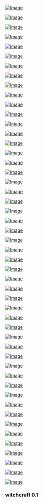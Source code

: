 
[![Image](smartdata/Screenshot_2019-12-03_10-09-51.png)]( https://www.dunya.com/gundem/trump-turkiye-savas-ucagi-icin-rusya-veya-cine-yonelebilir-haberi-458069 )
<!--bkz can yaman esprisine gülmeyen kezban -->
<!--bkz her canlı can yamanı tadacaktır -->
<!--bkz can yamandan çıkmadıkça ümit kesilmez-->
<!--bkz sıkı can iyidir yaman olur -->
<!--bkz el mi yaman ben mi yaman diyen ergene can yaman diyip tartışmayı bitirmek-->
<!--bkz hayatı boyunca hayran kitlesi oluşturamamış adam vs can yaman-->
<!--bkz hayran kitlesi oluşturamamaış ezik -->
<!--bkz can yamanın alem bena heyran ben sena heyran demesi-->
<!--bkz can yamanın sorunsallı olmadıüını iddia edebilmek-->
<!--bkz can yaman hayatı boyunca hayransal promlemseller yaşar mı soprunsalı -->
<!--bkz can yaman hayranına bi daha yürür mü sorunsalı -->
<!--bz bkz emre mor yürüyomudur sorunsalı->
<!--bkz sorunun ne diyen adama sensin diyen adam sorunsalı-->
<!--bkz can yamanın sorunsalı var mı sorunsalı-->
<!--bkz hayatı boyunca sorunsalları olmamaış adam sorunsalı-->
<!--bkz osurunca götten gaz mı çıkıyor sorunsalı-->
<!--bkz can yamanın hayranının bookunu çıkarması sorunsalı -->
<!--bkz can yaman ın hayranına hayran olması sorunsalı -->
<!--bkz can yamanın kadın hayranına kutuna girerim demesi sorunsalı-->
<!--bkz can yamanın erkek hayranına arkadan alıyon mu demesi sorunsalı-->
<!--bkz ya can yaman hayranıyla kozmik odada seviştiyse sorunsalı-->
<!--bkz can yamannı hayranına odaya geçelim demesi sorunsalı-->
<!--bkz ya can yaman hayranına odaya geçelim demeseydi sorunsalı-->
<!--bkz ya fatih terim fatih sinyor kerim olsayudı sorunsalı-->
<!--bkz fatih portakal ordakal olsaydı sorunsalı-->
<!--bkz ya fatih portakal elma olsaydı sorunsalı-->
<!--bkz ya can yaman  olmasaydı sorunsalı-->
<!--bkz canyaman kim diye aratmaya üşenmek sorunsalı -->
<!--bkz fatih altaylıdan fazla fatih terime entry girmek sorunsalı -->
<!--bkz ya fatih altaylı fatih terim olmasaydı sorunsalı-->
<!--bkz ya fatih portakal da vitamin olsaydı sorunsalı-->
<!--bkz 3 gündür can yumoş kim lan diye düşünmek sorunsalı-->
<!--bkz taksimin renkli siması jeff bezos-->
<!--bkz pencereyi tıklayıp çiçcek alin mi diyen cin geni-->
<!--bkz vallahi ibrahim erkalı özlemişek -->
<!-- bkz tarkanın çişim geldi diyip kaçması sorunsalı-->
<!-- bkz ahmet kaya işemeli seks severdi iddiası -->
<!-- bkz nisanurun çilesi https://www.youtube.com/watch?v=XsbksXXgXwQ -->
<!-- bkz hayran kitlesi olmayan ezik -->
<!-- bkz can yumoşu hayranları vs kerimcan durmaz  hayranları -->
<!-- bkz macun kaplıcalı cuckold mu sorunsalı -->
<!-- bkz fatih portakalın cuckold olması sorunsalı -->
<!-- bkz acun yılın gavatı mı sorunsalı -->
<!-- bkz can yamanı takipten çıkıyoruz kampannyası -->
<!-- bkz fartih portakal mı  vs fatih altaylı mı vs fatih tezcan mı sorunsalı-->
<!-- bkz annoying orange va annoying fatih-->
<!-- erkek dedikodusu yapan oğlanlara osmanlı da ne deniyordu sorunsalı bkz taşşak oğlanları-->
<!-- bkz berat albyayrakın penis yüzüğüyle seks yapması sorunsalı -->
<!-- https://www.uludagsozluk.com/k/vecihi-h%C3%BCrku%C5%9F/&w=bg bkz kuşum vecihi -->
<!-- https://www.uludagsozluk.com/k/tu%C4%9Frul-selmano%C4%9Flu/&w=bg bkz tuğrulun işemeli seks sorunsalı -->
<!-- bkz fatih portakalın swinger ilişkide kırbaçlanmayı sevmesi  sorunsalı -->
<!-- bkz acunun azına üstüne işetmesi sorunsalı -->
<!-- https://www.uludagsozluk.com/k/beyaz%C4%B1t-%C3%B6zt%C3%BCrk%C3%BCn-%C3%BCst%C3%BCne-i%C5%9Fetmesi-sorunsal%C4%B1/ -->
<!--bkz hadisenin strtaponla beyazzıtı siktiği iddası sorunsalı-->
<!-- bkz mustafa cecelinin işemeli seks sevdiği iddiası soprunsalı --> 
<!-- bkz murat bozun götten vurdurmasına ses etmeyen kamalcıalr sorunsalı-->
<!-- bkz macun kaplıcalının beyazın azına sıçması sorunsalı -->
<!-- bkz beyazıt öztürkün işemeli sıçmalı seks fantazisi sorunsalı https://www.uludagsozluk.com/e/42505048/ -->
<!-- bkz mehmet akif alakurt un can yamanı hhopur hopur hoplatacağı gerçeği -->
<!-- https://www.youtube.com/watch?v=NXQJ9iR5BkA arkadan vurdunmu önden sallanacak aga -->
<!-- https://www.youtube.com/watch?v=7Drl8LeKipA aptala anlatır gibi anlatmak -->
<!-- https://www.uludagsozluk.com/e/42504871/ bkz ananızı götten sikerun bakışı -->

[![Image](smartdata/Screenshot_2019-12-03_09-58-52.png)]( https://www.theguardian.com/world/2019/dec/03/trump-macron-brain-dead-nato-remarks )


[![Image](smartdata/Screenshot_2019-12-03_02-47-15.png)]( https://www.dunya.com/dunya/abd-fransanin-dijital-hizmet-vergisine-misilleme-yapmaya-hazirlaniyor-haberi-458021 )

[![Image](smartdata/Screenshot_2019-12-02_03-21-48.png)]( https://www.theguardian.com/science/2019/dec/01/island-states-want-decisive-action-to-prevent-inundation)


[![Image](smartdata/Screenshot_2019-12-02_03-21-59.png)]( https://www.youtube.com/watch?v=UNFDHgjrlK8 )

[![Image](smartdata/Screenshot_2019-12-02_03-32-43.png)]( https://www.youtube.com/watch?v=W6qbHYRqkbU)

[![Image](smartdata/Screenshot_2019-11-30_20-58-04.png)]( https://news.sky.com/story/north-korea-calls-japanese-pm-shinzo-abe-imbecile-and-political-dwarf-in-row-over-missiles-11874298)

[![Image](smartdata/Screenshot_2019-11-30_16-38-43.png)]( https://www.dailymotion.com/video/x99fx6 ) 

[![Image](smartdata/Screenshot_2019-11-30_15-40-03.png)]( https://www.dailymotion.com/video/x5frzub ) 

[![Image](smartdata/Screenshot_2019-11-30_11-44-46.png)]( https://www.dailymotion.com/video/xcuch5 ) 

[![Image](smartdata/Screenshot_2019-11-29_22-57-15.png)]( https://www.youtube.com/watch?v=BfVIUPqVXv4 ) 


[![Image](smartdata/Screenshot_2019-11-29_18-43-39.png)]( https://www.youtube.com/watch?v=3ttlU1-bCzM) 

[![Image](smartdata/Screenshot_2019-11-29_11-09-01.png)]( https://www.youtube.com/watch?v=MKcKtjrL5bc ) 
<!-- https://www.youtube.com/watch?v=DgtKLrT9_GI -->
<!-- https://www.youtube.com/watch?v=mOHMLuwTKWQ -->
<!-- https://www.youtube.com/watch?v=MKcKtjrL5bc LOST: Flight 815 Crash in Real Time -->
<!-- https://www.youtube.com/watch?v=GdT8eqMO4qk LOST in 8 minutes -->
<!-- https://www.youtube.com/watch?v=8-uvOpMyPgI 5th rev -->

[![Image](smartdata/Screenshot_2019-11-29_09-00-00.png)](  https://www.youtube.com/watch?v=GdT8eqMO4qk ) 

[![Image](smartdata/Screenshot_2019-11-29_04-24-40.png)]( https://www.youtube.com/watch?v=QgpBjS3HCJI ) 


[![Image](smartdata/Screenshot_2019-11-28_18-41-47.png)]( https://www.theguardian.com/world/2019/nov/28/apple-under-fire-for-labelling-crimea-as-part-of-russia-in-its-apps ) 

[![Image](smartdata/Screenshot_2019-11-28_11-31-05.png)]( https://www.youtube.com/watch?v=-gP_Q2myNWo ) 

[![Image](smartdata/Screenshot_2019-11-28_11-31-19.png)]( https://www.theguardian.com/world/2019/nov/28/macron-defends-brain-dead-nato-remarks-as-summit-approaches) 

<!-- 
https://www.youtube.com/watch?v=2q05iJ6jHu8 reserved
https://www.youtube.com/watch?v=-gP_Q2myNWo apple tree 
https://www.youtube.com/watch?v=wzIU_yc01nQ alcala
https://www.youtube.com/watch?v=lN_MSyrq6-U before the crypt
-->

[![Image](smartdata/Screenshot_2019-11-27_05-17-11.png)]( https://www.youtube.com/watch?v=YwTqpWRGmYc ) 

[![Image](smartdata/Screenshot_2019-11-27_07-50-42.png)]( https://www.youtube.com/watch?v=-371LmCinrY ) 

[![Image](smartdata/itsnotrocketscience.png)]( https://www.youtube.com/watch?v=2q05iJ6jHu8  )

[![Image](smartdata/Screenshot_2019-11-28_07-52-24.png)]( https://www.youtube.com/watch?v=zqCB8uB5bXY ) 

[![Image](smartdata/Screenshot_2019-11-26_15-55-05.png)]( https://www.youtube.com/watch?v=kAGU0__47vI )


[![Image](smartdata/Screenshot_2019-11-26_13-12-05.png)](  https://www.youtube.com/watch?v=wzIU_yc01nQ )

[![Image](smartdata/Screenshot_2019-11-26_11-37-02.png)](  https://www.youtube.com/watch?v=0lZ5t7Fz_fw )

<!-- https://www.youtube.com/watch?v=ZXYjLAqbFrs -->
<!-- https://www.youtube.com/watch?v=Z4d4yB-cm6E -->
<!-- https://www.youtube.com/watch?v=TfPQXTHPW8w -->

[![Image](smartdata/missionlocknhead.png)](  https://www.youtube.com/watch?v=6OiWfZYARio )
<!--https://www.youtube.com/watch?v=ZXYjLAqbFrs -->

[![Image](smartdata/markIII.png)](  https://www.youtube.com/watch?v=ZwOxM0-byvc )

 [![Image](smartdata/loc-time.png)](  https://www.youtube.com/watch?v=p-zJzffx3FM )
 
 [![Image](smartdata/crash.png)](  https://www.youtube.com/watch?v=xPtJj0EIQdY )


 [![Image](smartdata/hellboy.png)](  https://www.youtube.com/watch?v=qml_294gRQc )

 [![Image](smartdata/bprd.png)](  https://www.youtube.com/watch?v=eUWy54la_6g )

 [![Image](smartdata/Last-Quarter.png)]( https://www.youtube.com/watch?v=00fMhETHQME )

[![Image](smartdata/second.png)]( https://www.youtube.com/watch?v=8cW8kAFbnik )
<!-- https://www.youtube.com/watch?v=MuWwCUXGzWE otto -->
<!-- https://www.youtube.com/watch?v=eUWy54la_6g -->

 [![Image](smartdata/whatsupdoc.png)]( https://www.youtube.com/watch?v=qmV5MW_XAtg )
<!-- https://www.youtube.com/watch?v=ZQqRiqjBQeo -->

<!-- [![Image](smartdata/whatsupdoc.png)](  https://www.youtube.com/watch?v=q9RsiQSTrPA )-->
<!-- https://www.youtube.com/watch?v=b1XmPAIHZkk -->

<!--[![Image](smartdata/xerox.png)]( https://www.youtube.com/watch?v=llZWUutejao )-->

[![Image](smartdata/sun-out-mercury.png)]( https://www.youtube.com/watch?v=nlnrOr2STaE )
<!-- https://earthsky.org/tonight/transit-of-mercury-on-november-11-2019  -->

[![Image](smartdata/xerox.png)]( https://www.youtube.com/watch?v=ynFYqvnxZxY )

[![Image](smartdata/black-clad.png)]( https://www.youtube.com/watch?v=v9Ev_yC_cf0 )

[![Image](smartdata/blockrain.png)]( https://www.youtube.com/watch?v=ueiBYxI6Eqg )

[![Image](smartdata/finalflightofosiris.png)]( https://www.youtube.com/watch?v=N3ZtokEn05s )

[![Image](smartdata/ama-v-ts.png)]( https://www.theguardian.com/music/2019/nov/15/taylor-swift-says-shes-being-banned-from-singing-her-old-hits-at-amas )
<!-- https://twitter.com/MarkDice/status/1195137236599050240  -->


<!--[![Image](smartdata/rechargeable.png)]( https://www.youtube.com/watch?v=fyaI4-5849w )-->
[![Image](smartdata/silver-diamond.png)](https://www.youtube.com/watch?v=3OYJVrjdUrI )

[![Image](smartdata/bolivia-test-new-leader.png)]( https://www.theguardian.com/world/video/2019/nov/13/anez-assumes-interim-presidency-as-morales-flees-video )

[![Image](smartdata/Bolivia’s-Lithium-Isn’t-The-New-Oil.png)]( https://foreignpolicy.com/2019/11/13/coup-morales-bolivia-lithium-isnt-new-oil/)

[![Image](smartdata/syria-oil.png)]( https://www.theguardian.com/us-news/live/2019/nov/13/trump-news-today-live-impeachment-hearings-bill-taylor-george-kent-ukraine-democrats-latest-updates )


[![Image](smartdata/bolivia-coup.png)]( https://www.theguardian.com/world/2019/nov/12/evo-morales-arrives-mexico-bolivia-power-vacuum )

[![Image](smartdata/products.png)]( https://www.theguardian.com/world/2019/nov/12/products-israeli-settlements-labelled-eu-court )
<!-- https://www.youtube.com/watch?v=Xo7aPtVfzps fact or friction -->

[![Image](smartdata/spacetrash.png)]( https://www.youtube.com/watch?v=juQPE-v28es )

[![Image](smartdata/mercury-transit-wide.png)](  https://www.nationalgeographic.com/science/2019/11/last-transit-of-mercury-until-2032-how-to-watch-livestream/ )
<!-- https://www.nationalgeographic.com/science/2019/11/last-transit-of-mercury-until-2032-how-to-watch-livestream/ -->

[![Image](smartdata/mercury-transit.png)]( https://www.timeanddate.com/eclipse/transit/2019-november-11)
<!-- https://www.timeanddate.com/eclipse/transit/2019-november-11 -->

[![Image](smartdata/hardware.png)]( https://www.youtube.com/watch?v=5Hx80FJAuuw )

### witchcraft 0.1
<!--
<div class="video-container">
  <iframe width="100%" src="https://player.vimeo.com/video/267559525" frameborder="0" allowfullscreen></iframe>
</div>-->


